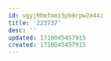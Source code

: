 ```yaml
---
id: vgyj9hmfomi5pb8rpw2e44z
title: '223737'
desc: ''
updated: 1710045457915
created: 1710045457915
---
```

